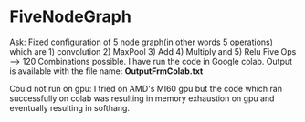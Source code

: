 # FiveNodeGraph
Ask: Fixed configuration of 5 node graph(in other words 5 operations) which are 1) convolution 2) MaxPool 3) Add 4) Multiply and 5) Relu
Five Ops --> 120 Combinations possible.
I have run the code in Google colab. Output is available with the file name: **OutputFrmColab.txt**

Could not run on gpu:
I tried on AMD's MI60 gpu but the code which ran successfully on colab was resulting in memory exhaustion on gpu and eventually resulting in softhang.
